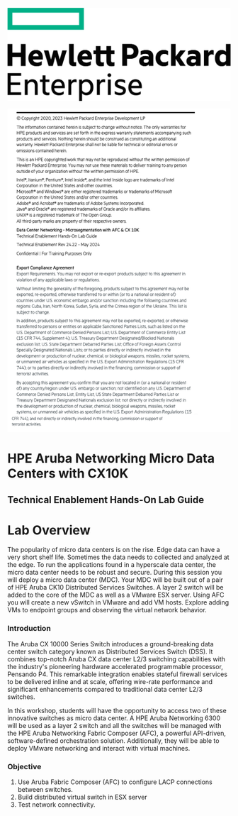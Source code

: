 ![Lab Overview](images/hpe-logo2.svg)

![Disclosure](images/disclose.png)


<h1>HPE Aruba Networking Micro Data Centers with CX10K</h1>

<h2>Technical Enablement Hands-On Lab Guide</h2>

# Lab Overview 
The popularity of micro data centers is on the rise. Edge data can have a very short shelf life. Sometimes the data needs to collected and analyzed at the edge. To run the applications found in a hyperscale data center, the micro data center needs to be robust and secure. During this session you will deploy a micro data center (MDC). Your MDC will be built out of a pair of HPE Aruba CK10 Distributed Services Switches. A layer 2 switch will be added to the core of the MDC as well as a VMware ESX server. Using AFC you will create a new vSwitch in VMware and add VM hosts. Explore adding VMs to endpoint groups and observing the virtual network behavior.

### Introduction  
The Aruba CX 10000 Series Switch introduces a ground-breaking data center switch category known as Distributed Services Switch (DSS). It combines top-notch Aruba CX data center L2/3 switching capabilities with the industry's pioneering hardware accelerated programmable processor, Pensando P4. This remarkable integration enables stateful firewall services to be delivered inline and at scale, offering wire-rate performance and significant enhancements compared to traditional data center L2/3 switches.  

In this workshop, students will have the opportunity to access two of these innovative switches as micro data center. A HPE Aruba Networking 6300 will be used as a layer 2 switch and all the switches will be managed with the HPE Aruba Networking Fabric Composer (AFC), a powerful API-driven, software-defined orchestration solution. Additionally, they will be able to deploy VMware networking and interact with virtual machines.

### Objective
1. Use Aruba Fabric Composer (AFC) to configure LACP connections between switches.
2. Build distributed virtual switch in ESX server 
3. Test network connectivity. 

